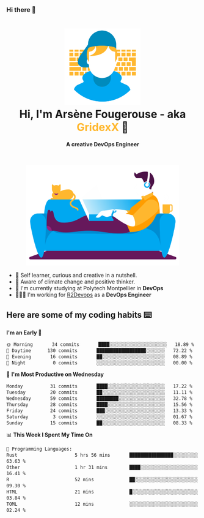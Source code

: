### Hi there 👋

<!--
**GridexX/gridexx** is a ✨ _special_ ✨ repository because its `README.md` (this file) appears on your GitHub profile.

Here are some ideas to get you started:

- 🔭 I’m currently working on ...
- 🌱 I’m currently learning ...
- 👯 I’m looking to collaborate on ...
- 🤔 I’m looking for help with ...
- 💬 Ask me about ...
- 📫 How to reach me: ...
- 😄 Pronouns: ...
- ⚡ Fun fact: ...
-->


<!-- Header -->
<h1 align="center">
  <img src="./images/user_profile.png" width="200">
  <br>
  Hi, I'm Arsène Fougerouse - aka <span style="color:#ffb72e">GridexX</span> 👋
</h1>


<p align="center">
  <b>A creative DevOps Engineer </b>
</p>
<br/>
<p align="center">
  <img src="./images/man_couch.png" width="400">
</p>

- 🎨 Self learner, curious and creative in a nutshell. 
- 🌱 Aware of climate change and positive thinker.
- 📕 I'm currently studying at Polytech Montpellier in **DevOps**
- 👨🏻‍💻 I'm working for [R2Devops](https://r2devops.io) as a **DevOps Engineer**


## Here are some of my coding habits ⌨️

<!-- Add a section about tech and Ops stack
  Like this one : https://github.com/Xanthus58#-tech-stack
-->
<!--START_SECTION:waka-->
**I'm an Early 🐤** 

```text
🌞 Morning       34 commits       ████░░░░░░░░░░░░░░░░░░░░░   18.89 % 
🌆 Daytime      130 commits       ██████████████████░░░░░░░   72.22 % 
🌃 Evening       16 commits       ██░░░░░░░░░░░░░░░░░░░░░░░   08.89 % 
🌙 Night          0 commits       ░░░░░░░░░░░░░░░░░░░░░░░░░   00.00 % 

```
📅 **I'm Most Productive on Wednesday** 

```text
Monday          31 commits       ████░░░░░░░░░░░░░░░░░░░░░   17.22 % 
Tuesday         20 commits       ██░░░░░░░░░░░░░░░░░░░░░░░   11.11 % 
Wednesday       59 commits       ████████░░░░░░░░░░░░░░░░░   32.78 % 
Thursday        28 commits       ████░░░░░░░░░░░░░░░░░░░░░   15.56 % 
Friday          24 commits       ███░░░░░░░░░░░░░░░░░░░░░░   13.33 % 
Saturday         3 commits       ░░░░░░░░░░░░░░░░░░░░░░░░░   01.67 % 
Sunday          15 commits       ██░░░░░░░░░░░░░░░░░░░░░░░   08.33 % 

```


📊 **This Week I Spent My Time On** 

```text
💬 Programming Languages: 
Rust                     5 hrs 56 mins       ████████████████░░░░░░░░░   63.63 % 
Other                    1 hr 31 mins        ████░░░░░░░░░░░░░░░░░░░░░   16.41 % 
R                        52 mins             ██░░░░░░░░░░░░░░░░░░░░░░░   09.30 % 
HTML                     21 mins             █░░░░░░░░░░░░░░░░░░░░░░░░   03.84 % 
TOML                     12 mins             ░░░░░░░░░░░░░░░░░░░░░░░░░   02.24 % 

```


<!--END_SECTION:waka-->
